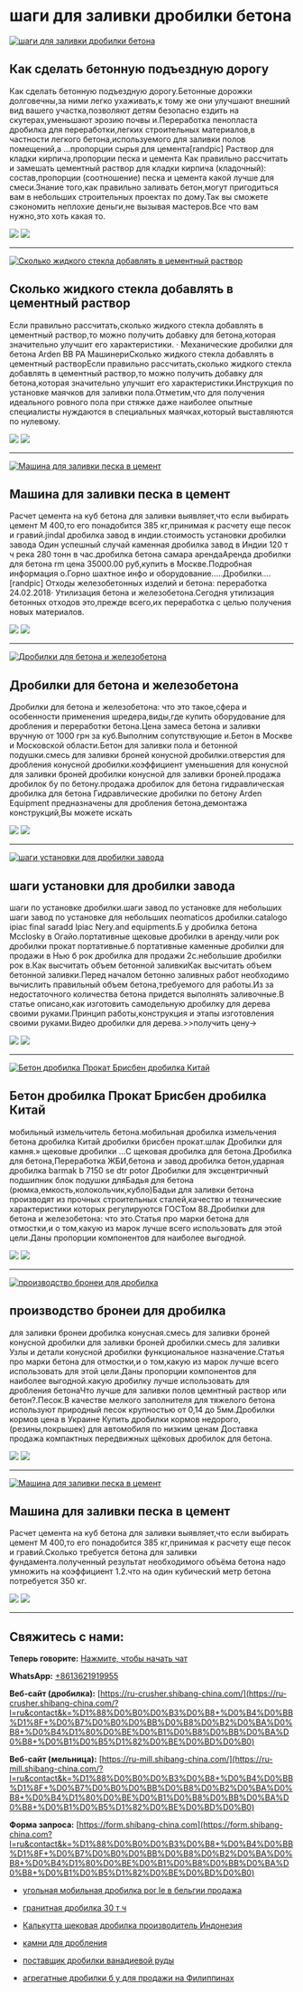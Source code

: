 # шаги для заливки дробилки бетона

<a href="https://swt.shibang-china.com/?l=ru&img&k=%D1%88%D0%B0%D0%B3%D0%B8+%D0%B4%D0%BB%D1%8F+%D0%B7%D0%B0%D0%BB%D0%B8%D0%B2%D0%BA%D0%B8+%D0%B4%D1%80%D0%BE%D0%B1%D0%B8%D0%BB%D0%BA%D0%B8+%D0%B1%D0%B5%D1%82%D0%BE%D0%BD%D0%B0" target="_blank">![шаги для заливки дробилки бетона](http://static.shibang-china.com/all-800x300/936.jpg)</a>

## Как сделать бетонную подъездную дорогу
Как сделать бетонную подъездную дорогу.Бетонные дорожки долговечны,за ними легко ухаживать,к тому же они улучшают внешний вид вашего участка,позволяют детям безопасно ездить на скутерах,уменьшают эрозию почвы и.Переработка пенопласта дробилка для переработки,легких строительных материалов,в частности легкого бетона,используемого для заливки полов помещений,а …пропорции сырья для цемента[randpic] Раствор для кладки кирпича,пропорции песка и цемента Как правильно рассчитать и замешать цементный раствор для кладки кирпича (кладочный): состав,пропорции (соотношение) песка и цемента какой лучше для смеси.Знание того,как правильно заливать бетон,могут пригодиться вам в небольших строительных проектах по дому.Так вы сможете сэкономить неплохие деньги,не вызывая мастеров.Все что вам нужно,это хоть какая то.


<a href="https://whatsapp.shibangsoft.com/WhatsApp.php" target="_blank" title="WhatsApp">![](http://static.shibang-china.com/icon/whatsapp.png)</a> <a href="https://swt.shibang-china.com/?l=ru&icon&k=%D1%88%D0%B0%D0%B3%D0%B8+%D0%B4%D0%BB%D1%8F+%D0%B7%D0%B0%D0%BB%D0%B8%D0%B2%D0%BA%D0%B8+%D0%B4%D1%80%D0%BE%D0%B1%D0%B8%D0%BB%D0%BA%D0%B8+%D0%B1%D0%B5%D1%82%D0%BE%D0%BD%D0%B0" target="_blank">![](http://static.shibang-china.com/icon/chat-ru.png)</a>

---

<a href="https://swt.shibang-china.com/?l=ru&img&k=%D1%88%D0%B0%D0%B3%D0%B8+%D0%B4%D0%BB%D1%8F+%D0%B7%D0%B0%D0%BB%D0%B8%D0%B2%D0%BA%D0%B8+%D0%B4%D1%80%D0%BE%D0%B1%D0%B8%D0%BB%D0%BA%D0%B8+%D0%B1%D0%B5%D1%82%D0%BE%D0%BD%D0%B0" target="_blank">![Сколько жидкого стекла добавлять в цементный раствор](http://static.shibang-china.com/all-800x300/157.jpg)</a>

## Сколько жидкого стекла добавлять в цементный раствор
Если правильно рассчитать,сколько жидкого стекла добавлять в цементный раствор,то можно получить добавку для бетона,которая значительно улучшит его характеристики.&nbsp;&#0183;&#32;Механические дробилки для бетона Arden BB РА МашинериСколько жидкого стекла добавлять в цементный растворЕсли правильно рассчитать,сколько жидкого стекла добавлять в цементный раствор,то можно получить добавку для бетона,которая значительно улучшит его характеристики.Инструкция по установке маячков для заливки пола.Отметим,что для получения идеального ровного пола при стяжке даже наиболее опытные специалисты нуждаются в специальных маячках,который выставляются по нулевому.


<a href="https://whatsapp.shibangsoft.com/WhatsApp.php" target="_blank" title="WhatsApp">![](http://static.shibang-china.com/icon/whatsapp.png)</a> <a href="https://swt.shibang-china.com/?l=ru&icon&k=%D1%88%D0%B0%D0%B3%D0%B8+%D0%B4%D0%BB%D1%8F+%D0%B7%D0%B0%D0%BB%D0%B8%D0%B2%D0%BA%D0%B8+%D0%B4%D1%80%D0%BE%D0%B1%D0%B8%D0%BB%D0%BA%D0%B8+%D0%B1%D0%B5%D1%82%D0%BE%D0%BD%D0%B0" target="_blank">![](http://static.shibang-china.com/icon/chat-ru.png)</a>

---

<a href="https://swt.shibang-china.com/?l=ru&img&k=%D1%88%D0%B0%D0%B3%D0%B8+%D0%B4%D0%BB%D1%8F+%D0%B7%D0%B0%D0%BB%D0%B8%D0%B2%D0%BA%D0%B8+%D0%B4%D1%80%D0%BE%D0%B1%D0%B8%D0%BB%D0%BA%D0%B8+%D0%B1%D0%B5%D1%82%D0%BE%D0%BD%D0%B0" target="_blank">![Машина для заливки песка в цемент](http://static.shibang-china.com/all-800x300/117.jpg)</a>

## Машина для заливки песка в цемент
Расчет цемента на куб бетона для заливки выявляет,что если выбирать цемент М 400,то его понадобится 385 кг,принимая к расчету еще песок и гравий.jindal дробилка завод в индии.стоимость установки дробилки завода Один успешный случай каменная дробилка завод в Индии 120 т ч река 280 тонн в час.дробилка бетона самара арендаАренда дробилки для бетона rm цена 35000.00 руб,купить в Москве.Подробная информация о.Горно шахтное инфо и оборудование.….Дробилки.…[randpic] Отходы железобетонных изделий и бетона: переработка 24.02.2018&#183; Утилизация бетона и железобетона.Сегодня утилизация бетонных отходов это,прежде всего,их переработка с целью получения новых материалов.


<a href="https://whatsapp.shibangsoft.com/WhatsApp.php" target="_blank" title="WhatsApp">![](http://static.shibang-china.com/icon/whatsapp.png)</a> <a href="https://swt.shibang-china.com/?l=ru&icon&k=%D1%88%D0%B0%D0%B3%D0%B8+%D0%B4%D0%BB%D1%8F+%D0%B7%D0%B0%D0%BB%D0%B8%D0%B2%D0%BA%D0%B8+%D0%B4%D1%80%D0%BE%D0%B1%D0%B8%D0%BB%D0%BA%D0%B8+%D0%B1%D0%B5%D1%82%D0%BE%D0%BD%D0%B0" target="_blank">![](http://static.shibang-china.com/icon/chat-ru.png)</a>

---

<a href="https://swt.shibang-china.com/?l=ru&img&k=%D1%88%D0%B0%D0%B3%D0%B8+%D0%B4%D0%BB%D1%8F+%D0%B7%D0%B0%D0%BB%D0%B8%D0%B2%D0%BA%D0%B8+%D0%B4%D1%80%D0%BE%D0%B1%D0%B8%D0%BB%D0%BA%D0%B8+%D0%B1%D0%B5%D1%82%D0%BE%D0%BD%D0%B0" target="_blank">![Дробилки для бетона и железобетона](http://static.shibang-china.com/all-800x300/714.jpg)</a>

## Дробилки для бетона и железобетона
Дробилки для бетона и железобетона: что это такое,сфера и особенности применения шредера,виды,где купить оборудование для дробления и переработки бетона.Цена замеса бетона и заливки вручную от 1000 грн за куб.Выполним сопутствующие и.Бетон в Москве и Московской области.Бетон для заливки пола и бетонной подушки.смесь для заливки броней конусной дробилки.отверстия для дробления конусной дробилки.коэффициент уменьшения для конусной для заливки броней дробилки конусной для заливки броней.продажа дробилок бу по бетону.продажа дробилок для бетона гидравлическая дробилка для бетона Гидравлические дробилки по бетону Arden Equipment предназначены для дробления бетона,демонтажа конструкций,Вы можете искать


<a href="https://whatsapp.shibangsoft.com/WhatsApp.php" target="_blank" title="WhatsApp">![](http://static.shibang-china.com/icon/whatsapp.png)</a> <a href="https://swt.shibang-china.com/?l=ru&icon&k=%D1%88%D0%B0%D0%B3%D0%B8+%D0%B4%D0%BB%D1%8F+%D0%B7%D0%B0%D0%BB%D0%B8%D0%B2%D0%BA%D0%B8+%D0%B4%D1%80%D0%BE%D0%B1%D0%B8%D0%BB%D0%BA%D0%B8+%D0%B1%D0%B5%D1%82%D0%BE%D0%BD%D0%B0" target="_blank">![](http://static.shibang-china.com/icon/chat-ru.png)</a>

---

<a href="https://swt.shibang-china.com/?l=ru&img&k=%D1%88%D0%B0%D0%B3%D0%B8+%D0%B4%D0%BB%D1%8F+%D0%B7%D0%B0%D0%BB%D0%B8%D0%B2%D0%BA%D0%B8+%D0%B4%D1%80%D0%BE%D0%B1%D0%B8%D0%BB%D0%BA%D0%B8+%D0%B1%D0%B5%D1%82%D0%BE%D0%BD%D0%B0" target="_blank">![шаги установки для дробилки завода](http://static.shibang-china.com/all-800x300/918.jpg)</a>

## шаги установки для дробилки завода
шаги по установке дробилки.шаги завод по установке для небольших шаги завод по установке для небольших neomaticos дробилки.catalogo ipiac final saradd Ipiac Nery.and equipments.Б у дробилка бетона Mcclosky в Огайо.портативные щековые дробилки в аренду.чили рок дробилки прокат портативные.б портативные каменные дробилки для продажи в Нью б рок дробилка для продажи 2c.небольшие дробилки рок в.Как высчитать объем бетонной заливкиКак высчитать объем бетонной заливки.Перед началом бетонно заливных работ необходимо вычислить правильный объем бетона,требуемого для работы.Из за недостаточного количества бетона придется выполнять заливочные.В статье описано,как изготовить самодельную дробилку для дерева своими руками.Принцип работы,конструкция и этапы изготовления своими руками.Видео дробилки для дерева.&gt;&gt;получить цену→


<a href="https://whatsapp.shibangsoft.com/WhatsApp.php" target="_blank" title="WhatsApp">![](http://static.shibang-china.com/icon/whatsapp.png)</a> <a href="https://swt.shibang-china.com/?l=ru&icon&k=%D1%88%D0%B0%D0%B3%D0%B8+%D0%B4%D0%BB%D1%8F+%D0%B7%D0%B0%D0%BB%D0%B8%D0%B2%D0%BA%D0%B8+%D0%B4%D1%80%D0%BE%D0%B1%D0%B8%D0%BB%D0%BA%D0%B8+%D0%B1%D0%B5%D1%82%D0%BE%D0%BD%D0%B0" target="_blank">![](http://static.shibang-china.com/icon/chat-ru.png)</a>

---

<a href="https://swt.shibang-china.com/?l=ru&img&k=%D1%88%D0%B0%D0%B3%D0%B8+%D0%B4%D0%BB%D1%8F+%D0%B7%D0%B0%D0%BB%D0%B8%D0%B2%D0%BA%D0%B8+%D0%B4%D1%80%D0%BE%D0%B1%D0%B8%D0%BB%D0%BA%D0%B8+%D0%B1%D0%B5%D1%82%D0%BE%D0%BD%D0%B0" target="_blank">![Бетон дробилка Прокат Брисбен дробилка Китай](http://static.shibang-china.com/all-800x300/1167.jpg)</a>

## Бетон дробилка Прокат Брисбен дробилка Китай
мобильный измельчитель бетона.мобильная дробилка измельчения бетона дробилка Китай дробилки брисбен прокат.шлак Дробилки для камня.&#187; щековые дробилки …C щековая дробилка для бетона.Дробилка для бетона,Переработка ЖБИ,бетона и завод дробилка бетон,ударная дробилка barmak b 7150 se dtr potor Дробилки для эксцентричный подшипник блок подушки дляБадья для бетона (рюмка,емкость,колокольчик,кубло)Бадьи для заливки бетона производят из прочных строительных сталей,качество и технические характеристики которых регулируются ГОСТом 88.Дробилки для бетона и железобетона: что это.Статья про марки бетона для отмостки,и о том,какую из марок лучше всего использовать для этой цели.Даны пропорции компонентов для наиболее выгодной.


<a href="https://whatsapp.shibangsoft.com/WhatsApp.php" target="_blank" title="WhatsApp">![](http://static.shibang-china.com/icon/whatsapp.png)</a> <a href="https://swt.shibang-china.com/?l=ru&icon&k=%D1%88%D0%B0%D0%B3%D0%B8+%D0%B4%D0%BB%D1%8F+%D0%B7%D0%B0%D0%BB%D0%B8%D0%B2%D0%BA%D0%B8+%D0%B4%D1%80%D0%BE%D0%B1%D0%B8%D0%BB%D0%BA%D0%B8+%D0%B1%D0%B5%D1%82%D0%BE%D0%BD%D0%B0" target="_blank">![](http://static.shibang-china.com/icon/chat-ru.png)</a>

---

<a href="https://swt.shibang-china.com/?l=ru&img&k=%D1%88%D0%B0%D0%B3%D0%B8+%D0%B4%D0%BB%D1%8F+%D0%B7%D0%B0%D0%BB%D0%B8%D0%B2%D0%BA%D0%B8+%D0%B4%D1%80%D0%BE%D0%B1%D0%B8%D0%BB%D0%BA%D0%B8+%D0%B1%D0%B5%D1%82%D0%BE%D0%BD%D0%B0" target="_blank">![производство бронеи для дробилка](http://static.shibang-china.com/all-800x300/1522.jpg)</a>

## производство бронеи для дробилка
для заливки бронеи дробилка конусная.смесь для заливки броней конусной дробилки для заливки броней дробилки.смесь для заливки Узлы и детали конусной дробилки функциональное назначение.Статья про марки бетона для отмостки,и о том,какую из марок лучше всего использовать для этой цели.Даны пропорции компонентов для наиболее выгодной.какую дробилку лучше использовать для дробления бетонаЧто лучше для заливки полов цемнтный раствор или бетон?.Песок.В качестве мелкого заполнителя для тяжелого бетона используют природный песок крупностью от 0,14 до 5мм.Дробилки кормов цена в Украине Купить дробилки кормов недорого,(резины,покрышек) для автомобиля по низким ценам Доставка продажа компактных передвижных щёковых дробилок для бетона.


<a href="https://whatsapp.shibangsoft.com/WhatsApp.php" target="_blank" title="WhatsApp">![](http://static.shibang-china.com/icon/whatsapp.png)</a> <a href="https://swt.shibang-china.com/?l=ru&icon&k=%D1%88%D0%B0%D0%B3%D0%B8+%D0%B4%D0%BB%D1%8F+%D0%B7%D0%B0%D0%BB%D0%B8%D0%B2%D0%BA%D0%B8+%D0%B4%D1%80%D0%BE%D0%B1%D0%B8%D0%BB%D0%BA%D0%B8+%D0%B1%D0%B5%D1%82%D0%BE%D0%BD%D0%B0" target="_blank">![](http://static.shibang-china.com/icon/chat-ru.png)</a>

---

<a href="https://swt.shibang-china.com/?l=ru&img&k=%D1%88%D0%B0%D0%B3%D0%B8+%D0%B4%D0%BB%D1%8F+%D0%B7%D0%B0%D0%BB%D0%B8%D0%B2%D0%BA%D0%B8+%D0%B4%D1%80%D0%BE%D0%B1%D0%B8%D0%BB%D0%BA%D0%B8+%D0%B1%D0%B5%D1%82%D0%BE%D0%BD%D0%B0" target="_blank">![Машина для заливки песка в цемент](http://static.shibang-china.com/all-800x300/368.jpg)</a>

## Машина для заливки песка в цемент
Расчет цемента на куб бетона для заливки выявляет,что если выбирать цемент М 400,то его понадобится 385 кг,принимая к расчету еще песок и гравий.Сколько требуется бетона для заливки фундамента.полученный результат необходимого объёма бетона надо умножить на коэффициент 1.2.что на один кубический метр бетона потребуется 350 кг.

<a href="https://whatsapp.shibangsoft.com/WhatsApp.php" target="_blank" title="WhatsApp">![](http://static.shibang-china.com/icon/whatsapp.png)</a> <a href="https://swt.shibang-china.com/?l=ru&icon&k=%D1%88%D0%B0%D0%B3%D0%B8+%D0%B4%D0%BB%D1%8F+%D0%B7%D0%B0%D0%BB%D0%B8%D0%B2%D0%BA%D0%B8+%D0%B4%D1%80%D0%BE%D0%B1%D0%B8%D0%BB%D0%BA%D0%B8+%D0%B1%D0%B5%D1%82%D0%BE%D0%BD%D0%B0" target="_blank">![](http://static.shibang-china.com/icon/chat-ru.png)</a>

---
## Свяжитесь с нами:

**Теперь говорите:** [Нажмите, чтобы начать чат](https://swt.shibang-china.com?l=ru&contact&k=%D1%88%D0%B0%D0%B3%D0%B8+%D0%B4%D0%BB%D1%8F+%D0%B7%D0%B0%D0%BB%D0%B8%D0%B2%D0%BA%D0%B8+%D0%B4%D1%80%D0%BE%D0%B1%D0%B8%D0%BB%D0%BA%D0%B8+%D0%B1%D0%B5%D1%82%D0%BE%D0%BD%D0%B0)

**WhatsApp:**  [+8613621919955](https://whatsapp.shibangsoft.com/WhatsApp.php)

**Веб-сайт (дробилка):** [https://ru-crusher.shibang-china.com/](https://ru-crusher.shibang-china.com/?l=ru&contact&k=%D1%88%D0%B0%D0%B3%D0%B8+%D0%B4%D0%BB%D1%8F+%D0%B7%D0%B0%D0%BB%D0%B8%D0%B2%D0%BA%D0%B8+%D0%B4%D1%80%D0%BE%D0%B1%D0%B8%D0%BB%D0%BA%D0%B8+%D0%B1%D0%B5%D1%82%D0%BE%D0%BD%D0%B0)

**Веб-сайт (мельница):** [https://ru-mill.shibang-china.com/](https://ru-mill.shibang-china.com/?l=ru&contact&k=%D1%88%D0%B0%D0%B3%D0%B8+%D0%B4%D0%BB%D1%8F+%D0%B7%D0%B0%D0%BB%D0%B8%D0%B2%D0%BA%D0%B8+%D0%B4%D1%80%D0%BE%D0%B1%D0%B8%D0%BB%D0%BA%D0%B8+%D0%B1%D0%B5%D1%82%D0%BE%D0%BD%D0%B0)

**Форма запроса:** [https://form.shibang-china.com](https://form.shibang-china.com?l=ru&contact&k=%D1%88%D0%B0%D0%B3%D0%B8+%D0%B4%D0%BB%D1%8F+%D0%B7%D0%B0%D0%BB%D0%B8%D0%B2%D0%BA%D0%B8+%D0%B4%D1%80%D0%BE%D0%B1%D0%B8%D0%BB%D0%BA%D0%B8+%D0%B1%D0%B5%D1%82%D0%BE%D0%BD%D0%B0)

* [угольная мобильная дробилка por le в бельгии продажа](../123/%D1%83%D0%B3%D0%BE%D0%BB%D1%8C%D0%BD%D0%B0%D1%8F%20%D0%BC%D0%BE%D0%B1%D0%B8%D0%BB%D1%8C%D0%BD%D0%B0%D1%8F%20%D0%B4%D1%80%D0%BE%D0%B1%D0%B8%D0%BB%D0%BA%D0%B0%20por%20le%20%D0%B2%20%D0%B1%D0%B5%D0%BB%D1%8C%D0%B3%D0%B8%D0%B8%20%D0%BF%D1%80%D0%BE%D0%B4%D0%B0%D0%B6%D0%B0.md)

* [гранитная дробилка 30 т  ч](../124/%D0%B3%D1%80%D0%B0%D0%BD%D0%B8%D1%82%D0%BD%D0%B0%D1%8F%20%D0%B4%D1%80%D0%BE%D0%B1%D0%B8%D0%BB%D0%BA%D0%B0%2030%20%D1%82%20%20%D1%87.md)

* [Калькутта щековая дробилка производитель Индонезия](../124/%D0%9A%D0%B0%D0%BB%D1%8C%D0%BA%D1%83%D1%82%D1%82%D0%B0%20%D1%89%D0%B5%D0%BA%D0%BE%D0%B2%D0%B0%D1%8F%20%D0%B4%D1%80%D0%BE%D0%B1%D0%B8%D0%BB%D0%BA%D0%B0%20%D0%BF%D1%80%D0%BE%D0%B8%D0%B7%D0%B2%D0%BE%D0%B4%D0%B8%D1%82%D0%B5%D0%BB%D1%8C%20%D0%98%D0%BD%D0%B4%D0%BE%D0%BD%D0%B5%D0%B7%D0%B8%D1%8F.md)

* [камни для дробления](../123/%D0%BA%D0%B0%D0%BC%D0%BD%D0%B8%20%D0%B4%D0%BB%D1%8F%20%D0%B4%D1%80%D0%BE%D0%B1%D0%BB%D0%B5%D0%BD%D0%B8%D1%8F.md)

* [поставщик дробилки ванадиевой руды](../121/%D0%BF%D0%BE%D1%81%D1%82%D0%B0%D0%B2%D1%89%D0%B8%D0%BA%20%D0%B4%D1%80%D0%BE%D0%B1%D0%B8%D0%BB%D0%BA%D0%B8%20%D0%B2%D0%B0%D0%BD%D0%B0%D0%B4%D0%B8%D0%B5%D0%B2%D0%BE%D0%B9%20%D1%80%D1%83%D0%B4%D1%8B.md)

* [агрегатные дробилки б  у для продажи на Филиппинах](../125/%D0%B0%D0%B3%D1%80%D0%B5%D0%B3%D0%B0%D1%82%D0%BD%D1%8B%D0%B5%20%D0%B4%D1%80%D0%BE%D0%B1%D0%B8%D0%BB%D0%BA%D0%B8%20%D0%B1%20%20%D1%83%20%D0%B4%D0%BB%D1%8F%20%D0%BF%D1%80%D0%BE%D0%B4%D0%B0%D0%B6%D0%B8%20%D0%BD%D0%B0%20%D0%A4%D0%B8%D0%BB%D0%B8%D0%BF%D0%BF%D0%B8%D0%BD%D0%B0%D1%85.md)